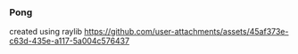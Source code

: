 ### Pong 
created using raylib
https://github.com/user-attachments/assets/45af373e-c63d-435e-a117-5a004c576437
